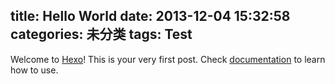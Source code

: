 title: Hello World
date: 2013-12-04 15:32:58
categories: 未分类
tags: Test
---

Welcome to [Hexo](http://zespia.tw/hexo)! This is your very first post. Check [documentation](http://zespia.tw/hexo/docs) to learn how to use.